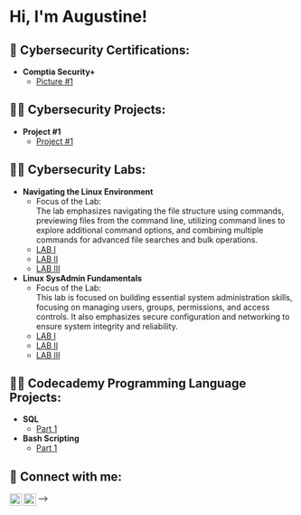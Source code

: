 <h1>Hi, I'm Augustine! </h1>

<h2>📃 Cybersecurity Certifications:</h2>

- <b>Comptia Security+ </b>
  - [Picture #1](https://github.com/augustinefmanu/LABURL)

<h2>👨‍💻 Cybersecurity Projects:</h2>

- <b>Project #1 </b>
  - [Project #1](https://github.com/augustinefmanu/LABURL)

<h2>👨‍💻 Cybersecurity Labs:</h2>

- <b>Navigating the Linux Environment </b>
  -  Focus of the Lab: <br />
  The lab emphasizes navigating the file structure using commands, previewing files from the command line, utilizing command lines to explore additional command options, and combining multiple commands for advanced file searches and bulk operations.
  - [LAB I](https://github.com/augustinefmanu/NavigatingLinuxEnvironmentLabI)
  - [LAB II](https://github.com/augustinefmanu/NavigatingLinuxEnvironmentLabII)
  - [LAB III](https://github.com/augustinefmanu/NavigatingLinuxEnvironmentLabIII)
- <b>Linux SysAdmin Fundamentals </b>
  -  Focus of the Lab: <br />
 This lab is focused on building essential system administration skills, focusing on managing users, groups, permissions, and access controls. It also emphasizes secure configuration and networking to ensure system integrity and reliability. 
  - [LAB I](https://github.com/augustinefmanu/LinuxSysAdminLabI)
  - [LAB II](https://github.com/augustinefmanu/LinuxSysAdminLabII)
  - [LAB III](https://github.com/augustinefmanu/LinuxSysAdminLabIII)

<h2>👨‍💻 Codecademy Programming Language Projects:</h2>

- <b>SQL </b>
  - [Part 1](https://github.com/augustinefmanu/LABURL)
- <b>Bash Scripting </b>
  - [Part 1](https://github.com/augustinefmanu/LABURL)

<h2> 🤳 Connect with me:</h2>

[<img align="left" alt="JoshMadakor | LinkedIn" width="22px" src="https://cdn.jsdelivr.net/npm/simple-icons@v3/icons/linkedin.svg" />][linkedin]
[<img align="left" alt="JoshMadakor | Twitter" width="22px" src="https://cdn.jsdelivr.net/npm/simple-icons@v3/icons/twitter.svg" />][twitter]

[linkedin]: https://linkedin.com/in/augustinefosumanu
[twitter]: https://x.com/augustinefmanu
-->
